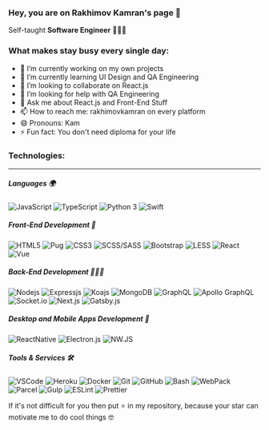 ### Hey, you are on Rakhimov Kamran's page 👋 

Self-taught **Software Engineer** 👨🏻‍💻

### What makes stay busy every single day:
- 🔭 I’m currently working on my own projects
- 🌱 I’m currently learning UI Design and QA Engineering
- 👯 I’m looking to collaborate on React.js
- 🤔 I’m looking for help with QA Engineering
- 💬 Ask me about React.js and Front-End Stuff
- 📫 How to reach me: rakhimovkamran on every platform
- 😄 Pronouns: Kam
- ⚡ Fun fact: You don't need diploma for your life

### Technologies:
<hr/>

##### Languages 🌍
![JavaScript](https://img.shields.io/badge/-JavaScript-black?style=for-the-badge&logo=javascript)
![TypeScript](https://img.shields.io/badge/-TypeScript-blue?style=for-the-badge&logo=typescript)
![Python 3](https://img.shields.io/badge/-Python%203-orange?style=for-the-badge&logo=python&logoColor=white)
![Swift](https://img.shields.io/badge/-Swift%20(%20learning%20)-red?style=for-the-badge&logo=swift&logoColor=white)

##### Front-End Development 🎨
![HTML5](https://img.shields.io/badge/-HTML5-E34F26?style=for-the-badge&logo=html5&logoColor=white)
![Pug](https://img.shields.io/badge/-Pug-E34F26?style=for-the-badge&logo=pug)
![CSS3](https://img.shields.io/badge/-CSS3-1572B6?style=for-the-badge&logo=css3)
![SCSS/SASS](https://img.shields.io/badge/-SCSS/SASS-black?style=for-the-badge&logo=sass)
![Bootstrap](https://img.shields.io/badge/-Bootstrap-563D7C?style=for-the-badge&logo=bootstrap)
![LESS](https://img.shields.io/badge/-LESS-blue?style=for-the-badge&logo=less)
![React](https://img.shields.io/badge/-React-darkblue?style=for-the-badge&logo=react&logoColor=white)
![Vue](https://img.shields.io/badge/-Vue-darkgreen?style=for-the-badge&logo=vue.js&logoColor=white)

##### Back-End Development 👷🏻‍♂️
![Nodejs](https://img.shields.io/badge/-Nodejs-black?style=for-the-badge&logo=Node.js)
![Expressjs](https://img.shields.io/badge/-Express.js-blue?style=for-the-badge&logo=express-js)
![Koajs](https://img.shields.io/badge/-Koa.js-red?style=for-the-badge&logo=koajs)
![MongoDB](https://img.shields.io/badge/-MongoDB-green?style=for-the-badge&logo=mongodb&logoColor=white)
![GraphQL](https://img.shields.io/badge/-GraphQL-E10098?style=for-the-badge&logo=graphql)
![Apollo GraphQL](https://img.shields.io/badge/-Apollo%20GraphQL-311C87?style=for-the-badge&logo=apollo-graphql)
![Socket.io](https://img.shields.io/badge/-Socket.io-black?style=for-the-badge&logo=socket.io)
![Next.js](https://img.shields.io/badge/-Next.js-blue?style=for-the-badge&logo=next.js)
![Gatsby.js](https://img.shields.io/badge/-Gatsby.js-311C87?style=for-the-badge&logo=gatsby)

##### Desktop and Mobile Apps Development 📱
![ReactNative](https://img.shields.io/badge/-React%20Native-darkblue?style=for-the-badge&logo=react&logoColor=white)
![Electron.js](https://img.shields.io/badge/-Electron.js-orange?style=for-the-badge&logo=electron&logoColor=white)
![NW.JS](https://img.shields.io/badge/-NW.JS-orange?style=for-the-badge&logo=nw.js&logoColor=white)


##### Tools & Services 🛠
![VSCode](https://img.shields.io/badge/-VSCode-222222?style=for-the-badge&logo=visual-studio-code)
![Heroku](https://img.shields.io/badge/-Heroku-430098?style=for-the-badge&logo=heroku)
![Docker](https://img.shields.io/badge/-Docker-black?style=for-the-badge&logo=docker)
![Git](https://img.shields.io/badge/-Git-black?style=for-the-badge&logo=git)
![GitHub](https://img.shields.io/badge/-GitHub-181717?style=for-the-badge&logo=github)
![Bash](https://img.shields.io/badge/-Bash-181717?style=for-the-badge&logo=bash)
![WebPack](https://img.shields.io/badge/-WebPack-333333?style=for-the-badge&logo=webpack)
![Parcel](https://img.shields.io/badge/-Parcel.js-red?style=for-the-badge&logo=parceljs)
![Gulp](https://img.shields.io/badge/-Gulp.js-222222?style=for-the-badge&logo=gulp)
![ESLint](https://img.shields.io/badge/-ESLint-222222?style=for-the-badge&logo=eslint)
![Prettier](https://img.shields.io/badge/-Prettier-222222?style=for-the-badge&logo=prettier)



<p>If it's not difficult for you then put ⭐ in my repository, because your star can motivate me to do cool things 🤓</p>
